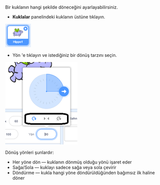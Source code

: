 Bir kuklanın hangi şekilde döneceğini ayarlayabilirsiniz.

- **Kuklalar** panelindeki kuklanın üstüne tıklayın.

![vurgulanmış kukla](images/click-sprite.png)

- Yön 'e tıklayın ve istediğiniz bir dönüş tarzını seçin.

![Farklı dönüş izni](images/rotation-style.png)

Dönüş yönleri şunlardır:

- Her yöne dön — kuklanın dönmüş olduğu yönü işaret eder
- Sağa/Sola — kuklayı sadece sağa veya sola çevirir
- Döndürme — kukla hangi yöne döndürüldüğünden bağımsız ilk haline döner